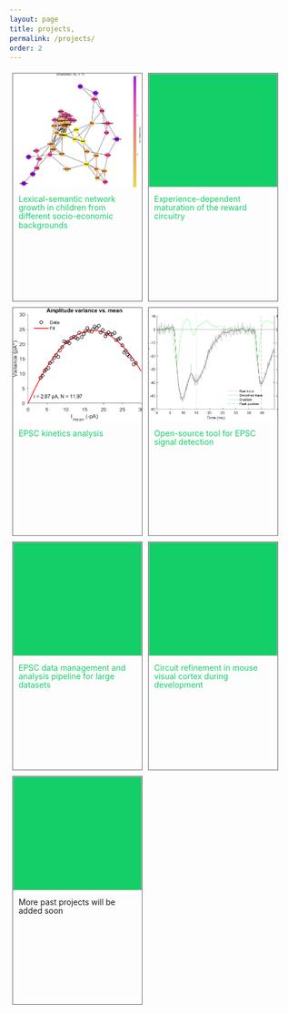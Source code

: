 ```yaml
---
layout: page
title: projects,
permalink: /projects/
order: 2
---
```


<html>
<head>
<style>
    div.gallery {
    margin: 5px;
    border: 1px solid #666;
    float: left;
    width: 45%;
    height: 400px;
    line-height: 110%;

    }

    a div.gallery {
        color: rgba(0, 204, 92, 0.925);
    }

    div.gallery:hover {
    border: 1px solid rgba(0, 204, 92, 0.925);
    }

    div.gallery img {
    width: 100%;
    height: 50%;
    object-fit: cover;
    background-color: rgba(0, 204, 92, 0.925);
    }

    div.desc {
    text-align: left;
    padding: 10px;
    }
</style>
</head>
<body>

<a href="/projects/sem-network">
    <div class="gallery">  
        <img src="/img/eve_network_by_ecc.svg">
        <div class="desc">Lexical-semantic network growth in children from different socio-economic backgrounds</div>
    </div>
</a>

<a href="/research/#experience-dependent-maturation-of-the-reward-circuitry">
    <div class="gallery">  
        <img>
        <div class="desc">Experience-dependent maturation of the reward circuitry</div>
    </div>
</a>

<a href="/projects/kinetics">
    <div class="gallery">  
        <img src="/img/nsfa_fit.png">
        <div class="desc">EPSC kinetics analysis</div>
    </div>
</a>

<a href="/projects/epsc-detection">
    <div class="gallery">  
        <img src="/img/manypeaks.svg">
        <div class="desc">Open-source tool for EPSC signal detection</div>
    </div>
</a>

<a href="/projects/epsc-pipeline">
    <div class="gallery">  
        <img>
        <div class="desc">EPSC data management and analysis pipeline for large datasets</div>
    </div>
</a>

<a href="/projects/idle_synapse">
    <div class="gallery">  
        <img>
        <div class="desc">Circuit refinement in mouse visual cortex during development</div>
    </div>
</a>

<div class="gallery">  
    <img>
    <div class="desc">More past projects will be added soon</div>
</div>
